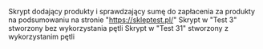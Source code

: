 Skrypt dodający produkty i sprawdzający sumę do zapłacenia za produkty na podsumowaniu na stronie "https://skleptest.pl/"
Skrypt w "Test 3" stworzony bez wykorzystania pętli
Skrypt w "Test 31" stworzony z wykorzystanim pętli